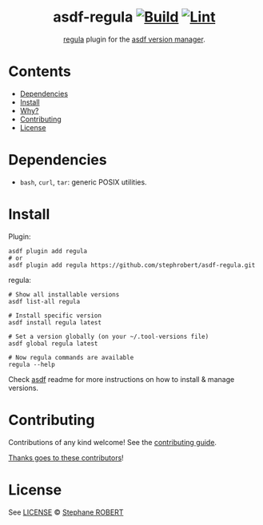 <div align="center">

# asdf-regula [![Build](https://github.com/stephrobert/asdf-regula/actions/workflows/build.yml/badge.svg)](https://github.com/stephrobert/asdf-regula/actions/workflows/build.yml) [![Lint](https://github.com/stephrobert/asdf-regula/actions/workflows/lint.yml/badge.svg)](https://github.com/stephrobert/asdf-regula/actions/workflows/lint.yml)


[regula](https://regula.dev/) plugin for the [asdf version manager](https://asdf-vm.com).

</div>

# Contents

- [Dependencies](#dependencies)
- [Install](#install)
- [Why?](#why)
- [Contributing](#contributing)
- [License](#license)

# Dependencies

- `bash`, `curl`, `tar`: generic POSIX utilities. 

# Install

Plugin:

```shell
asdf plugin add regula
# or
asdf plugin add regula https://github.com/stephrobert/asdf-regula.git
```

regula:

```shell
# Show all installable versions
asdf list-all regula

# Install specific version
asdf install regula latest

# Set a version globally (on your ~/.tool-versions file)
asdf global regula latest

# Now regula commands are available
regula --help
```

Check [asdf](https://github.com/asdf-vm/asdf) readme for more instructions on how to
install & manage versions.

# Contributing

Contributions of any kind welcome! See the [contributing guide](contributing.md).

[Thanks goes to these contributors](https://github.com/stephrobert/asdf-regula/graphs/contributors)!

# License

See [LICENSE](LICENSE) © [Stephane ROBERT](https://blog.stephane-robert.info/)
